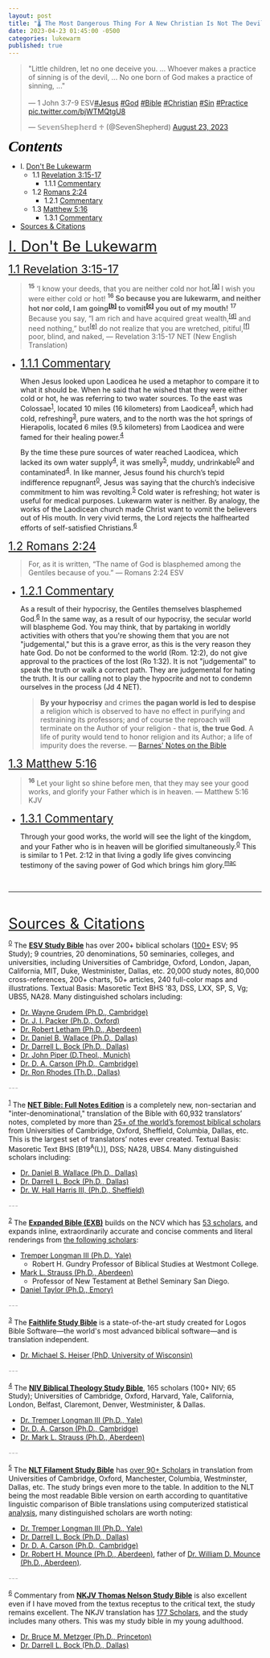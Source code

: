 ```yaml
---
layout: post
title: "🌡️ The Most Dangerous Thing For A New Christian Is Not The Devil, A Demon, or the Antichrist - It's An Older Lukewarm Christian"
date: 2023-04-23 01:45:00 -0500
categories: lukewarm
published: true
---
```


<blockquote class="twitter-tweet"><p lang="en" dir="ltr">&quot;Little children, let no one deceive you. ... Whoever makes a practice of sinning is of the devil, ... No one born of God makes a practice of sinning, ...&quot;<br><br>— 1 John 3:7-9 ESV<a href="https://twitter.com/hashtag/Jesus?src=hash&amp;ref_src=twsrc%5Etfw">#Jesus</a> <a href="https://twitter.com/hashtag/God?src=hash&amp;ref_src=twsrc%5Etfw">#God</a> <a href="https://twitter.com/hashtag/Bible?src=hash&amp;ref_src=twsrc%5Etfw">#Bible</a> <a href="https://twitter.com/hashtag/Christian?src=hash&amp;ref_src=twsrc%5Etfw">#Christian</a> <a href="https://twitter.com/hashtag/Sin?src=hash&amp;ref_src=twsrc%5Etfw">#Sin</a> <a href="https://twitter.com/hashtag/Practice?src=hash&amp;ref_src=twsrc%5Etfw">#Practice</a> <a href="https://t.co/bjWTMQtgU8">pic.twitter.com/bjWTMQtgU8</a></p>&mdash; 𝕊𝕖𝕧𝕖𝕟𝕊𝕙𝕖𝕡𝕙𝕖𝕣𝕕 ♱ (@SevenShepherd) <a href="https://twitter.com/SevenShepherd/status/1694343521187061764?ref_src=twsrc%5Etfw">August 23, 2023</a></blockquote> <script async src="https://platform.twitter.com/widgets.js" charset="utf-8"></script>

<!-- Blending In With Everybody And Impacting Nobody? -->

<a name="contents" style="font-family:'Times New Roman',Times,serif;font-style:italic;font-weight:bold;font-size:2.1em;color:black;">Contents</a>

- I. <a href="#Lukewarm">Don't Be Lukewarm</a>
    - 1.1 <a href="#Rev3:15-17">Revelation 3:15-17</a>
        - 1.1.1 <a href="#111">Commentary</a>
    - 1.2 <a href="#Rom2:24">Romans 2:24</a>
        - 1.2.1 <a href="#121">Commentary</a>
    - 1.3 <a href="#Mat5:16">Matthew 5:16</a>
        - 1.3.1 <a href="#131">Commentary</a>
- <a href="#cite">Sources & Citations</a>

<!-- 
1.1 Section One
1.1.1 Subsection One
1.1.1.1 Sub-subsection One
1.1.1.2 Sub-subsection Two
1.1.2 Subsection Two
1.1.2.1 Sub-subsection One

1.2 Section Two
1.2.1 Subsection One
1.2.1.1 Sub-subsection One
1.2.1.2 Sub-subsection Two
1.2.2 Subsection Two
1.2.2.1 Sub-subsection One -->

<!-- - ii.a.0. <a href="#esvsb_cite">ESV Study Bible</a>
- ii.a.1. <a href="#net_cite">NET Full Notes</a>
- ii.a.2. <a href="#exb_cite">Expanded Bible</a>
- ii.a.3. <a href="#logos_cite">Faithlife Study Bible</a>
- ii.a.4. <a href="#btsb_cite">Biblical Theology Study Bible</a>
- ii.a.5. <a href="#filament_cite">NLT Filament Study Bible</a>
- ii.a.6. <a href="#tnsb_cite">Thomas Nelson Study Bible</a> -->

<!-- - i.b.. <a href="#ib5">MacArthur Study Bible</a> -->
    
<!-- 
- i.b. <a href="#mk7:6">Hebrews 6:1-12</a>
    - i.b.0. <a href="#121">Faithlife Study Bible</a>
    - i.b.1. <a href="#ib1">ESV Study Bible</a>
    - i.b.2. <a href="#ib2">Thomas Nelson Study Bible</a>
    - i.b.3. <a href="#ib3">Biblical Theology Study Bible</a>
    - i.b.4. <a href="#ib4">NLT Filament Study Bible</a>
    - i.b.5. <a href="#ib5">MacArthur Study Bible</a>
- II. Under Construction
    - ii.a. Under Construction
        - ii.a.0. Under Construction
        - ii.a.1. Under Construction -->

<a name="Lukewarm" href="#contents" style="font-size:2.1em;">I. Don't Be Lukewarm</a>

<!-- I think the worst kind of lukewarm "Christian," if they even are, is the type who uses grace as a license to sin (Jude 4 NET), encouraging the simple (Romans 1:32) to sin against God because in their mind "everybody sins." They fail to understand the difference between pursuing lifestyles of indulgent sin (1Jn 3:6-10 "lifelong continual patterns of the sin"), and the very different absolute cessation of sin and perfectionism, which is not taught. 

So they give up trying to understand, they indulge, they teach others to damn themselves. They are the kind of person who finds themselves on the wrong end of 1 Tim 6:3-4 NLT, which reveals that Jesus' teachings promote a godly life, and anyone who teaches otherwise is arrogant and lacks understanding. They're in a very real danger of a dead or disingenuous faith (James 2:14-26; 2 Cor. 13:5).

They're they type of person who distorts the reformation doctrine of [faith alone](https://sevenshepherd.github.io/faith-alone/), removing the resulting fruits of the Holy Spirit (Gal 5:22-23), and dispositions of love towards other Christians (1 Jn 3:10; 4:20) and obedience to God after justification (Jn 14:15,21; 1Jn 2:3-6) because it conflicts with their lifestyle.

This lukewarm Christian seeks false teachers to tickles the ears (2 Tim 4:3 NASB) and teach debauched lifestyles (2 Peter 2:1-2 NET), even [perverting Greek words](https://sevenshepherd.github.io/chuck-smith-repentance/) to make allowances for their sin. -->

<a name="Rev3:15-17" href="#contents" style="font-size:1.6em;">1.1 Revelation 3:15-17</a>

> <sup style="font-weight:bold;">15</sup> ‘I know your deeds, that you are neither cold nor hot.<sup><a href="https://www.biblegateway.com/passage/?search=Revelation%203:15-17&version=ESV;NET;EXB">[a]</a></sup> I wish you were either cold or hot! <span style="font-weight:bold;"><sup>16</sup> So because you are lukewarm, and neither hot nor cold, I am going<sup><a href="https://www.biblegateway.com/passage/?search=Revelation%203:15-17&version=ESV;NET;EXB">[b]</a></sup> to vomit<sup><a href="https://www.biblegateway.com/passage/?search=Revelation%203:15-17&version=ESV;NET;EXB">[c]</a></sup> you out of my mouth!</span> <sup style="font-weight:bold;">17</sup> Because you say, “I am rich and have acquired great wealth,<sup><a href="https://www.biblegateway.com/passage/?search=Revelation%203:15-17&version=ESV;NET;EXB">[d]</a></sup> and need nothing,” but<sup><a href="https://www.biblegateway.com/passage/?search=Revelation%203:15-17&version=ESV;NET;EXB">[e]</a></sup> do not realize that you are wretched, pitiful,<sup><a href="https://www.biblegateway.com/passage/?search=Revelation%203:15-17&version=ESV;NET;EXB">[f]</a></sup> poor, blind, and naked, &mdash; Revelation 3:15-17 NET (New English Translation)

- <a name="111" href="#contents" style="font-size:1.6em;">1.1.1 Commentary</a>

    When Jesus looked upon Laodicea he used a metaphor to compare it to what it should be. When he said that he wished that they were either cold or hot, he was referring to two water sources. To the east was Colossae<sup><a name="net_notes" href="#net_cite">1</a></sup>, located 10 miles (16 kilometers) from Laodicea<sup><a name="btsb_notes" href="#btsb_cite">4</a></sup>, which had cold, refreshing<sup><a name="logos_notes" href="#logos_cite">3</a></sup>, pure waters, and to the north was the hot springs of Hierapolis, located 6 miles (9.5 kilometers) from Laodicea and were famed for their healing power.<sup><a name="btsb_notes" href="#btsb_cite">4</a></sup>

    By the time these pure sources of water reached Laodicea, which lacked its own water supply<sup><a name="btsb_notes" href="#btsb_cite">4</a></sup>, it was smelly<sup><a name="filament_notes" href="#filament_cite">5</a></sup>, muddy, undrinkable<sup><a name="esvsb_notes" href="#esvsb_cite">0</a></sup> and contaminated<sup><a name="btsb_notes" href="#btsb_cite">4</a></sup>. In like manner, Jesus found his church’s tepid indifference repugnant<sup><a name="esvsb_notes" href="#esvsb_cite">0</a></sup>, Jesus was saying that the church’s indecisive commitment to him was revolting.<sup><a name="filament_notes" href="#filament_cite">5</a></sup> Cold water is refreshing; hot water is useful for medical purposes. Lukewarm water is neither. By analogy, the works of the Laodicean church made Christ want to vomit the believers out of His mouth. In very vivid terms, the Lord rejects the halfhearted efforts of self-satisfied Christians.<sup><a name="tnsb_notes" href="#tnsb_cite">6</a></sup>

<!-- 
> The waters of the nearby Lycus River were **muddy and undrinkable**, and the waters flowing by aqueduct from hot springs 5 miles (8 km) away were lukewarm when they reached Laodicea. Likewise, **Jesus found his church’s tepid indifference repugnant.** Cold and hot water represent something positive, for cold water refreshes in the heat, and hot water is a tonic when one is chilly.
>
> The spiritually blind, bankrupt, naked Laodiceans obviously had no resources to buy from Jesus gold or garments or salve for their eyes. They could “purchase” these necessities only by his grace, as the Lord had once invited thirsty spiritual paupers to “buy wine and milk without money” (Isa. 55:1–4). <sup><a name="esvsb_notes" href="#esvsb_cite">0</a></sup>

> Laodicea was near two other towns, each of which had a unique water source. **To the north was Hierapolis which had a natural hot spring, often used for medicinal purposes. To the east was Colossae which had cold, pure waters.** In contrast to these towns, Laodicea had no permanent supply of good water. Efforts to pipe water to the city from nearby springs were successful, but it would arrive lukewarm. **The metaphor in the text is not meant to relate spiritual fervor to temperature. This would mean that Laodicea would be commended for being spiritually cold, but it is unlikely that Jesus would commend this. Instead, the metaphor condemns Laodicea for not providing spiritual healing (being hot) or spiritual refreshment (being cold) to those around them. It is a condemnation of their lack of works and lack of witness.** <sup><a name="net_notes" href="#net_cite">1</a></sup>

> This imagery may allude to the water system at Laodicea. The city had no water supply of its own; it had cold water piped in from Colossae or hot water piped in from the springs at Hierapolis. When the water arrived in the city, it had become lukewarm. Like the water, the church at Laodicea was neither **refreshing (like cold water)** nor **healing (like hot spring water)**. <sup><a name="logos_notes" href="#logos_cite">3</a></sup>

> **Colossae, located 10 miles (16 kilometers) east of Laodicea, had plentiful cold, pure drinking water, while the hot springs of Hierapolis, located 6 miles (9.5 kilometers) north of Laodicea, were famed for their healing power.** Laodicea lacked its own water supply, and its solution was inadequate: water flowing in by aqueduct arrived tepid and contaminated by minerals. Jesus rebukes the complacent church for not offering life or healing to its community. <sup><a name="btsb_notes" href="#btsb_cite">4</a></sup>

> **The hot springs in Hierapolis were famous for their healing qualities. Colosse was equally famous for its cold, refreshing springs. In contrast, the water available in Laodicea was smelly and lukewarm. Such water is distasteful; Jesus was saying that the church's indecisive commitment to him was revolting.** Although Christians in Laodicea felt prosperous and self-sufficient... Jesus accurately saw their wretched and miserable and poor spiritual condition. <sup><a name="filament_notes" href="#filament_cite">5</a></sup>

> Cold water is refreshing; hot water is useful for medical purposes. Lukewarm water is neither. **By analogy, the works of the Laodicean church made Christ want to vomit the believers out of His mouth.** In very vivid terms, **the Lord rejects the halfhearted efforts of self-satisfied Christians.** The Laodicean church was **spiritually self-deluded**. Because the church was wealthy it assumed that it had need of nothing, when in actuality it was **spiritually impoverished**. The church believed that because it had expensive garments it was well-clothed, when it was really **spiritually naked**. It believed that physical sight indicated the ability to see spiritually, when it was actually blind to spiritual realities. Fortunately, Christ provides spiritual gold, heavenly white garments (7:13, 14; 19:7, 8), and healing eye salve to all who repent (v. 19). <sup><a name="tnsb_notes" href="#tnsb_cite">6</a></sup> 
-->

<a name="Rom2:24" href="#contents" style="font-size:1.6em;">1.2 Romans 2:24</a>

> For, as it is written, “The name of God is blasphemed among the Gentiles because of you.” &mdash; Romans 2:24 ESV

- <a name="121" href="#contents" style="font-size:1.6em;">1.2.1 Commentary</a>

    As a result of their hypocrisy, the Gentiles themselves blasphemed God.<sup><a name="tnsb_notes" href="#tnsb_cite">6</a></sup> In the same way, as a result of our hypocrisy, the secular world will blaspheme God. You may think, that by partaking in worldly activities with others that you're showing them that you are not "judgemental," but this is a grave error, as this is the very reason they hate God. Do not be conformed to the world (Rom. 12:2), do not give approval to the practices of the lost (Ro 1:32). It is not "judgemental" to speak the truth or walk a correct path. They are judgemental for hating the truth. It is our calling not to play the hypocrite and not to condemn ourselves in the process (Jd 4 NET).

    > **By your hypocrisy** and crimes **the pagan world is led to despise** a religion which is observed to have no effect in purifying and restraining its professors; and of course the reproach will terminate on the Author of your religion - that is, **the true God**. A life of purity would tend to honor religion and its Author; a life of impurity does the reverse. &mdash; [Barnes' Notes on the Bible](https://biblehub.com/commentaries/romans/2-24.htm)

    <!-- > Because they violated the law, the Jews were exiled by God and were therefore reviled by the Gentiles (Paul adapts phrases from the Septuagint translation of Isa. 52:5; cf. Ezek. 36:20–23). This dishonored God because they were known as his people. In Paul’s time their sins did not lead to exile but still led Gentiles to dishonor the God whom the sinful Jews claimed to follow. <sup><a name="esvsb_notes" href="#esvsb_cite">0</a></sup> -->

<!-- <a name="2Pet2:2" href="#contents" style="font-size:1.6em;">i.c. 2 Peter 2:2</a>


> ... &mdash; 2 Peter 2:2 ESV

- <a name="111" href="#contents" style="font-size:1.6em;">i.c.0. Commentary</a> -->

<a name="Mat5:16" href="#contents" style="font-size:1.6em;">1.3 Matthew 5:16</a>

> <sup style="font-weight:bold;">16</sup> Let your light so shine before men, that they may see your good works, and glorify your Father which is in heaven. &mdash; Matthew 5:16 KJV

- <a name="131" href="#contents" style="font-size:1.6em;">1.3.1 Commentary</a>

    Through your good works, the world will see the light of the kingdom, and your Father who is in heaven will be glorified simultaneously.<sup><a name="esvsb_notes" href="#esvsb_cite">0</a></sup> This is similar to 1 Pet. 2:12 in that living a godly life gives convincing testimony of the saving power of God which brings him glory.<sup><a name="mac_notes" href="#mac_cite">mac</a></sup>

<br>

---

<br>

<a name="cite" href="#contents" style="font-size:2.1em;">Sources & Citations</a>

<sup><a name="esvsb_cite" href="#contents">0</a></sup> The [**ESV Study Bible**](https://amzn.to/3WsN0Uw) has over 200+ biblical scholars ([100+](https://www.esv.org/translation/) ESV; 95 Study); 9 countries, 20 denominations, 50 seminaries, colleges, and universities, including Universities of Cambridge, Oxford, London, Japan, California, MIT, Duke, Westminister, Dallas, etc. 20,000 study notes, 80,000 cross-references, 200+ charts, 50+ articles, 240 full-color maps and illustrations. Textual Basis: Masoretic Text BHS '83, DSS, LXX, SP, S, Vg; UBS5, NA28. Many distinguished scholars including:

<!--  -->

- [Dr. Wayne Grudem (Ph.D., Cambridge)](https://youtu.be/s9e3Y2SMXag)
- [Dr. J. I. Packer (Ph.D., Oxford)](https://youtu.be/jOFsFgUUdZo)
- [Dr. Robert Letham (Ph.D., Aberdeen)](https://www.greystoneinstitute.org/robert-letham)
- [Dr. Daniel B. Wallace (Ph.D., Dallas)](https://youtu.be/NikVdhp0YFs)
- [Dr. Darrell L. Bock (Ph.D., Dallas)]()
- [Dr. John Piper (D.Theol., Munich)]()
- [Dr. D. A. Carson (Ph.D., Cambridge)](https://www.crossway.org/authors/d-a-carson/)
- [Dr. Ron Rhodes (Th.D., Dallas)]()

<span style="color:#A8A8A8;">---</span>

<sup><a name="net_cite" href="#contents">1</a></sup> The [**NET Bible: Full Notes Edition**](https://amzn.to/3WLAgbr) is a completely new, non-sectarian and "inter-denominational," translation of the Bible with 60,932 translators’ notes, completed by more than <a href="https://netbible.com/preface/">25+ of the world’s foremost biblical scholars</a> from Universities of Cambridge, Oxford, Sheffield, Columbia, Dallas, etc. This is the largest set of translators’ notes ever created. Textual Basis: Masoretic Text BHS [B19<sup>A</sup>(L)], DSS; NA28, UBS4. Many distinguished scholars including:

<!--  -->

- [Dr. Daniel B. Wallace (Ph.D., Dallas)](https://youtu.be/NikVdhp0YFs)
- [Dr. Darrell L. Bock (Ph.D., Dallas)]()
- [Dr. W. Hall Harris III, (Ph.D., Sheffield)]()

<span style="color:#A8A8A8;">---</span>

<sup><a name="exb_cite" href="#contents">2</a></sup> The [**Expanded Bible (EXB)**](https://amzn.to/3vlMXy5) builds on the NCV which has [53 scholars](https://www.gotquestions.org/New-Century-Version-NCV.html), and expands inline, extraordinarily accurate and concise comments and literal renderings from [the following scholars](https://www.biblegateway.com/versions/Expanded-Bible-EXB/):

<!--  -->

- [Tremper Longman III (Ph.D., Yale)]()
    - Robert H. Gundry Professor of Biblical Studies at Westmont College.
- [Mark L. Strauss (Ph.D., Aberdeen)]()
    - Professor of New Testament at Bethel Seminary San Diego.
- [Daniel Taylor (Ph.D., Emory)]()

<span style="color:#A8A8A8;">---</span>


<sup><a name="logos_cite" href="#contents">3</a></sup> The [**Faithlife Study Bible**](https://www.logos.com/product/36338/faithlife-study-bible?ssi=0) is a state-of-the-art study created for Logos Bible Software&mdash;the world's most advanced biblical software&mdash;and is translation independent.

<!--  -->

- [Dr. Michael S. Heiser (PhD, University of Wisconsin)](https://www.youtube.com/@DRMSH)

<span style="color:#A8A8A8;">---</span>

<sup><a name="btsb_cite" href="#contents">4</a></sup> The [**NIV Biblical Theology Study Bible**](https://amzn.to/417o3A0), 165 scholars (100+ NIV; 65 Study); Universities of Cambridge, Oxford, Harvard, Yale, California, London, Belfast, Claremont, Denver, Westminister, & Dallas. 
    
<!--  -->

- [Dr. Tremper Longman III (Ph.D., Yale)]()
- [Dr. D. A. Carson (Ph.D., Cambridge)](https://www.crossway.org/authors/d-a-carson/)
- [Dr. Mark L. Strauss (Ph.D., Aberdeen)]()

<span style="color:#A8A8A8;">---</span>

<sup><a name="filament_cite" href="#contents">5</a></sup> The [**NLT Filament Study Bible**](https://amzn.to/3CcB5Cu) has [over 90+ Scholars](https://www.tyndale.com/nlt/meet-the-scholars) in translation from Universities of Cambridge, Oxford, Manchester, Columbia, Westminster, Dallas, etc. The study brings even more to the table. In addition to the NLT being the most readable Bible version on earth according to quantitative linguistic comparison of Bible translations using computerized statistical [analysis](/assets/docs/AnalysisGBI.pdf), many distinguished scholars are worth noting:

<!--  -->

- [Dr. Tremper Longman III (Ph.D., Yale)]()
- [Dr. Darrell L. Bock (Ph.D., Dallas)]()
- [Dr. D. A. Carson (Ph.D., Cambridge)](https://www.crossway.org/authors/d-a-carson/)
- [Dr. Robert H. Mounce (Ph.D., Aberdeen)](https://www.billmounce.com/), father of [Dr. William D. Mounce (Ph.D., Aberdeen)](https://www.billmounce.com/).

<span style="color:#A8A8A8;">---</span>

<sup><a name="tnsb_cite" href="#contents">6</a></sup> Commentary from [**NKJV Thomas Nelson Study Bible**](https://amzn.to/3Lqjw6W) is also excellent even if I have moved from the textus receptus to the critical text, the study remains excellent. The NKJV translation has [177 Scholars](https://www.zeolla.org/christian/versions/misc/translators.htm), and the study includes many others. This was my study bible in my young adulthood.

<!--  -->

- [Dr. Bruce M. Metzger (Ph.D., Princeton)]()
- [Dr. Darrell L. Bock (Ph.D., Dallas)]()

<!-- <span style="color:#A8A8A8;">---</span> -->


<script>
    var refTagger = {
        settings: {
            bibleVersion: 'ESV'
        }
    }; 

    (function(d, t) {
        var n=d.querySelector('[nonce]');
        refTagger.settings.nonce = n && (n.nonce||n.getAttribute('nonce'));
        var g = d.createElement(t), s = d.getElementsByTagName(t)[0];
        g.src = 'https://api.reftagger.com/v2/RefTagger.js';
        g.nonce = refTagger.settings.nonce;
        s.parentNode.insertBefore(g, s);
    }(document, 'script'));
</script>